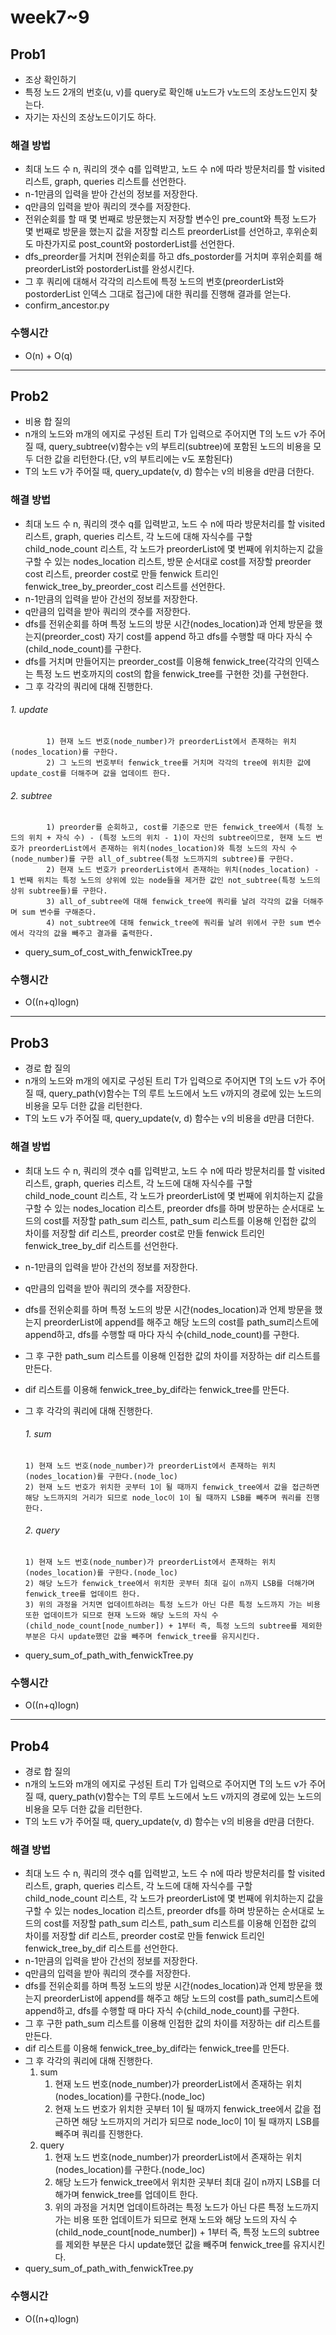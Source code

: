 
# week7~9
## Prob1
- 조상 확인하기 
- 특정 노드 2개의 번호(u, v)를 query로 확인해 u노드가 v노드의 조상노드인지 찾는다.
- 자기는 자신의 조상노드이기도 하다.


### 해결 방법
- 최대 노드 수 n, 쿼리의 갯수 q를 입력받고, 노드 수 n에 따라 방문처리를 할 visited 리스트, graph, queries 리스트를 선언한다. 
- n-1만큼의 입력을 받아 간선의 정보를 저장한다.
- q만큼의 입력을 받아 쿼리의 갯수를 저장한다. 
- 전위순회를 할 때 몇 번째로 방문했는지 저장할 변수인 pre_count와 특정 노드가 몇 번째로 방문을 했는지 값을 저장할 리스트 preorderList를 선언하고, 후위순회도 마찬가지로 post_count와 postorderList를 선언한다. 
- dfs_preorder를 거치며 전위순회를 하고 dfs_postorder를 거치며 후위순회를 해 preorderList와 postorderList를 완성시킨다.
- 그 후 쿼리에 대해서 각각의 리스트에 특정 노드의 번호(preorderList와 postorderList 인덱스 그대로 접근)에 대한 쿼리를 진행해 결과를 얻는다.
- confirm_ancestor.py


### 수행시간
- O(n) + O(q)


---

## Prob2
- 비용 합 질의
- n개의 노드와 m개의 에지로 구성된 트리 T가 입력으로 주어지면 T의 노드 v가 주어질 때, query_subtree(v)함수는 v의 부트리(subtree)에 포함된 노드의 비용을 모두 더한 값을 리턴한다.(단, v의 부트리에는 v도 포함된다)
- T의 노드 v가 주어질 때, query_update(v, d) 함수는 v의 비용을 d만큼 더한다.



### 해결 방법
- 최대 노드 수 n, 쿼리의 갯수 q를 입력받고, 노드 수 n에 따라 방문처리를 할 visited 리스트, graph, queries 리스트, 각 노드에 대해 자식수를 구할 child_node_count 리스트, 각 노드가 preorderList에 몇 번째에 위치하는지 값을 구할 수 있는 nodes_location 리스트, 방문 순서대로 cost를 저장할 preorder cost 리스트, preorder cost로 만들 fenwick 트리인 fenwick_tree_by_preorder_cost 리스트를 선언한다. 
- n-1만큼의 입력을 받아 간선의 정보를 저장한다.
- q만큼의 입력을 받아 쿼리의 갯수를 저장한다. 
- dfs를 전위순회를 하며 특정 노드의 방문 시간(nodes_location)과 언제 방문을 했는지(preorder_cost) 자기 cost를 append 하고 dfs를 수행할 때 마다 자식 수(child_node_count)를 구한다.
- dfs를 거치며 만들어지는 preorder_cost를 이용해 fenwick_tree(각각의 인덱스는 특정 노드 번호까지의 cost의 합을 fenwick_tree를 구현한 것)를 구현한다. 
- 그 후 각각의 쿼리에 대해 진행한다.
 ###### 1. update
		  	1) 현재 노드 번호(node_number)가 preorderList에서 존재하는 위치(nodes_location)를 구한다.
		  	2) 그 노드의 번호부터 fenwick_tree를 거치며 각각의 tree에 위치한 값에 update_cost를 더해주며 값을 업데이트 한다. 
 ###### 2. subtree
		  	1) preorder를 순회하고, cost를 기준으로 만든 fenwick_tree에서 (특정 노드의 위치 + 자식 수) - (특정 노드의 위치 - 1)이 자신의 subtree이므로, 현재 노드 번호가 preorderList에서 존재하는 위치(nodes_location)와 특정 노드의 자식 수(node_number)를 구한 all_of_subtree(특정 노드까지의 subtree)를 구한다.
		  	2) 현재 노드 번호가 preorderList에서 존재하는 위치(nodes_location) - 1 번째 위치는 특정 노드의 상위에 있는 node들을 제거한 값인 not_subtree(특정 노드의 상위 subtree들)를 구한다.
		  	3) all_of_subtree에 대해 fenwick_tree에 쿼리를 날려 각각의 값을 더해주며 sum 변수를 구해준다.
		  	4) not_subtree에 대해 fenwick_tree에 쿼리를 날려 위에서 구한 sum 변수에서 각각의 값을 빼주고 결과를 출력한다.
- query_sum_of_cost_with_fenwickTree.py

### 수행시간
- O((n+q)logn)


---

## Prob3
- 경로 합 질의
- n개의 노드와 m개의 에지로 구성된 트리 T가 입력으로 주어지면 T의 노드 v가 주어질 때, query_path(v)함수는 T의 루트 노드에서 노드 v까지의 경로에 있는 노드의 비용을 모두 더한 값을 리턴한다. 
- T의 노드 v가 주어질 때, query_update(v, d) 함수는 v의 비용을 d만큼 더한다.


### 해결 방법
- 최대 노드 수 n, 쿼리의 갯수 q를 입력받고, 노드 수 n에 따라 방문처리를 할 visited 리스트, graph, queries 리스트, 각 노드에 대해 자식수를 구할 child_node_count 리스트, 각 노드가 preorderList에 몇 번째에 위치하는지 값을 구할 수 있는 nodes_location 리스트, preorder dfs를 하며 방문하는 순서대로 노드의 cost를 저장할 path_sum 리스트, path_sum 리스트를 이용해 인접한 값의 차이를 저장할 dif 리스트, preorder cost로 만들 fenwick 트리인 fenwick_tree_by_dif 리스트를 선언한다. 
- n-1만큼의 입력을 받아 간선의 정보를 저장한다.
- q만큼의 입력을 받아 쿼리의 갯수를 저장한다. 
- dfs를 전위순회를 하며 특정 노드의 방문 시간(nodes_location)과 언제 방문을 했는지 preorderList에 append를 해주고 해당 노드의 cost를 path_sum리스트에 append하고, dfs를 수행할 때 마다 자식 수(child_node_count)를 구한다.
- 그 후 구한 path_sum 리스트를 이용해 인접한 값의 차이를 저장하는 dif 리스트를 만든다.
- dif 리스트를 이용해 fenwick_tree_by_dif라는 fenwick_tree를 만든다.
- 그 후 각각의 쿼리에 대해 진행한다.
  ###### 1. sum
  
	  1) 현재 노드 번호(node_number)가 preorderList에서 존재하는 위치(nodes_location)를 구한다.(node_loc)
	  2) 현재 노드 번호가 위치한 곳부터 1이 될 때까지 fenwick_tree에서 값을 접근하면 해당 노드까지의 거리가 되므로 node_loc이 1이 될 때까지 LSB를 빼주며 쿼리를 진행한다.
	  
  ###### 2. query
  
	  1) 현재 노드 번호(node_number)가 preorderList에서 존재하는 위치(nodes_location)를 구한다.(node_loc)
	  2) 해당 노드가 fenwick_tree에서 위치한 곳부터 최대 길이 n까지 LSB를 더해가며 fenwick_tree를 업데이트 한다. 
	  3) 위의 과정을 거치면 업데이트하려는 특정 노드가 아닌 다른 특정 노드까지 가는 비용 또한 업데이트가 되므로 현재 노드와 해당 노드의 자식 수(child_node_count[node_number]) + 1부터 즉, 특정 노드의 subtree를 제외한 부분은 다시 update했던 값을 빼주며 fenwick_tree를 유지시킨다.
- query_sum_of_path_with_fenwickTree.py


### 수행시간
- O((n+q)logn)

---

## Prob4
- 경로 합 질의
- n개의 노드와 m개의 에지로 구성된 트리 T가 입력으로 주어지면 T의 노드 v가 주어질 때, query_path(v)함수는 T의 루트 노드에서 노드 v까지의 경로에 있는 노드의 비용을 모두 더한 값을 리턴한다. 
- T의 노드 v가 주어질 때, query_update(v, d) 함수는 v의 비용을 d만큼 더한다.


### 해결 방법
- 최대 노드 수 n, 쿼리의 갯수 q를 입력받고, 노드 수 n에 따라 방문처리를 할 visited 리스트, graph, queries 리스트, 각 노드에 대해 자식수를 구할 child_node_count 리스트, 각 노드가 preorderList에 몇 번째에 위치하는지 값을 구할 수 있는 nodes_location 리스트, preorder dfs를 하며 방문하는 순서대로 노드의 cost를 저장할 path_sum 리스트, path_sum 리스트를 이용해 인접한 값의 차이를 저장할 dif 리스트, preorder cost로 만들 fenwick 트리인 fenwick_tree_by_dif 리스트를 선언한다. 
- n-1만큼의 입력을 받아 간선의 정보를 저장한다.
- q만큼의 입력을 받아 쿼리의 갯수를 저장한다. 
- dfs를 전위순회를 하며 특정 노드의 방문 시간(nodes_location)과 언제 방문을 했는지 preorderList에 append를 해주고 해당 노드의 cost를 path_sum리스트에 append하고, dfs를 수행할 때 마다 자식 수(child_node_count)를 구한다.
- 그 후 구한 path_sum 리스트를 이용해 인접한 값의 차이를 저장하는 dif 리스트를 만든다.
- dif 리스트를 이용해 fenwick_tree_by_dif라는 fenwick_tree를 만든다.
- 그 후 각각의 쿼리에 대해 진행한다.
  1) sum
	  1) 현재 노드 번호(node_number)가 preorderList에서 존재하는 위치(nodes_location)를 구한다.(node_loc)
	  2) 현재 노드 번호가 위치한 곳부터 1이 될 때까지 fenwick_tree에서 값을 접근하면 해당 노드까지의 거리가 되므로 node_loc이 1이 될 때까지 LSB를 빼주며 쿼리를 진행한다.
  2) query
	  1) 현재 노드 번호(node_number)가 preorderList에서 존재하는 위치(nodes_location)를 구한다.(node_loc)
	  2) 해당 노드가 fenwick_tree에서 위치한 곳부터 최대 길이 n까지 LSB를 더해가며 fenwick_tree를 업데이트 한다. 
	  3) 위의 과정을 거치면 업데이트하려는 특정 노드가 아닌 다른 특정 노드까지 가는 비용 또한 업데이트가 되므로 현재 노드와 해당 노드의 자식 수(child_node_count[node_number]) + 1부터 즉, 특정 노드의 subtree를 제외한 부분은 다시 update했던 값을 빼주며 fenwick_tree를 유지시킨다.
- query_sum_of_path_with_fenwickTree.py


### 수행시간
- O((n+q)logn)

